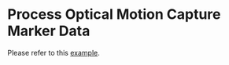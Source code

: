 # Process Optical Motion Capture Marker Data

Please refer to this [example][docs].

[docs]: https://facebookincubator.github.io/momentum/docs/examples/process_markers
